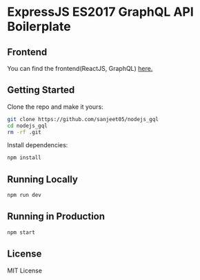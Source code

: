 # ExpressJS ES2017 GraphQL API Boilerplate

## Frontend
You can find the frontend(ReactJS, GraphQL) [here.](https://github.com/sanjeet05/reactjs_gql)

## Getting Started

Clone the repo and make it yours:

```bash
git clone https://github.com/sanjeet05/nodejs_gql
cd nodejs_gql
rm -rf .git
```

Install dependencies:

```bash
npm install
```


## Running Locally

```bash
npm run dev
```

## Running in Production

```bash
npm start
```

## License

MIT License
